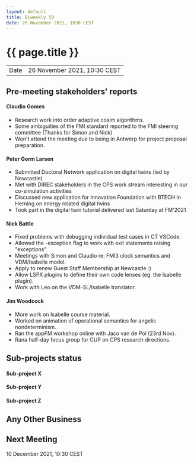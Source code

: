 ```yaml
---
layout: default
title: Biweekly 50
date: 26 November 2021, 1030 CEST
---
```


<script src="https://code.jquery.com/jquery-1.11.1.min.js">
</script>
<script src="/javascripts/edit.js"></script>
<script>setEditButonNm();</script>

# {{ page.title }}

|||
|---|---|
| Date | 26 November 2021, 10:30 CEST |


## Pre-meeting stakeholders' reports

<!-- Please keep in mind that the minutes are publicly available.-->

#### Claudio Gomes
* Research work into order adaptive cosim algorithms.
* Some ambiguities of the FMI standard reported to the FMI steering committee (Thanks for Simon and Nick)
* Won't attend the meeting due to being in Antwerp for project proposal preparation.

#### Peter Gorm Larsen
* Submitted Doctoral Network application on digital twins (led by Newcastle)
* Met with DIREC stakeholders in the CPS work stream interesting in our co-simulation activities
* Discussed new application for Innovation Foundation with BTECH in Herning on energy related digital twins
* Took part in the digital twin tutorial delivered last Saturday at FM'2021

#### Nick Battle
* Fixed problems with debugging individual test cases in CT VSCode.
* Allowed the -exception flag to work with exit statements raising "exceptions"
* Meetings with Simon and Claudio re: FMI3 clock semantics and VDM/Isabelle model.
* Apply to renew Guest Staff Membership at Newcastle :)
* Allow LSPX plugins to define their own code lenses (eg. the Isabelle plugin).
* Work with Leo on the VDM-SL/Isabelle translator.

#### Jim Woodcock
* More work on Isabelle course material.
* Worked on animation of operational semantics for angelic nondeterminism.
* Ran the appFM workshop online with Jaco van de Pol (23rd Nov).
* Rana half-day focus group for CUP on CPS research directions.

## Sub-projects status


#### Sub-project X

#### Sub-project Y

#### Sub-project Z

##  Any Other Business

Next Meeting
------------

10 December 2021, 10:30 CEST


<div id="edit_page_div"></div>
